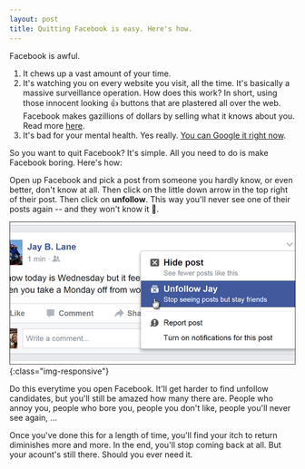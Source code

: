 ```yaml
---
layout: post
title: Quitting Facebook is easy. Here's how.
---
```


Facebook is awful.

1. It chews up a vast amount of your time.
1. It's watching you on every website you visit, all the time. It's basically a massive surveillance operation. How does this work? In short, using those innocent looking 👍 buttons that are plastered all over the web. Facebook makes gazillions of dollars by selling what it knows about you. Read more [here](https://www.lrb.co.uk/v39/n16/john-lanchester/you-are-the-product).
1. It's bad for your mental health. Yes really. [You can Google it right now](https://www.google.de/search?q=is+facebook+bad+for+you).

So you want to quit Facebook? It's simple. All you need to do is make Facebook boring. Here's how:

Open up Facebook and pick a post from someone you hardly know, or even better, don't know at all. Then click on the little down arrow in the top right of their post. Then click on **unfollow**. This way you'll never see one of their posts again -- and they won't know it 👻.

!['Facebook Unfollow'](/images/facebook_unfollow.png){:class="img-responsive"}

Do this everytime you open Facebook. It'll get harder to find unfollow candidates, but you'll still be amazed how many there are. People who annoy you, people who bore you, people you don't like, people you'll never see again, ...

Once you've done this for a length of time, you'll find your itch to return diminishes more and more. In the end, you'll stop coming back at all. But your acount's still there. Should you ever need it.

